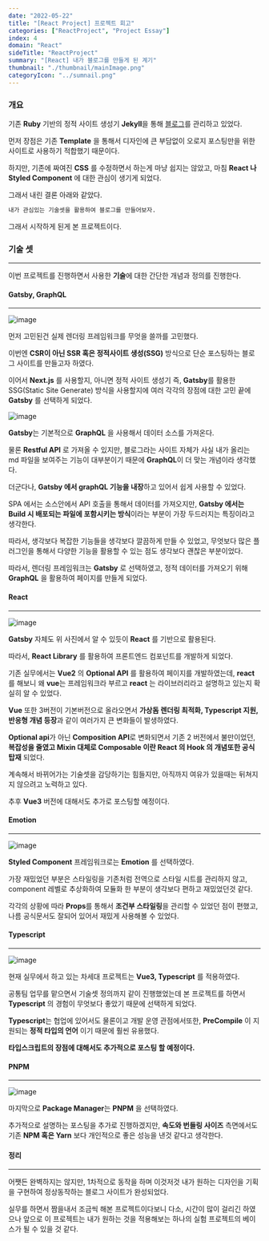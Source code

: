 ```yaml
---
date: "2022-05-22"
title: "[React Project] 프로젝트 회고"
categories: ["ReactProject", "Project Essay"]
index: 4
domain: "React"
sideTitle: "ReactProject"
summary: "[React] 내가 블로그를 만들게 된 계기"
thumbnail: "./thumbnail/mainImage.png"
categoryIcon: "../sumnail.png"
---
```


<div>

</div>

### 개요

기존 **Ruby** 기반의 정적 사이트 생성기 **Jekyll**을 통해 [블로그](https://jjou33.github.io/)를 관리하고 있었다.

먼저 장점은 기존 **Template** 을 통해서 디자인에 큰 부담없이 오로지 포스팅만을 위한 사이트로 사용하기 적합했기 때문이다.

하지만, 기존에 짜여진 **CSS** 를 수정하면서 하는게 마냥 쉽지는 않았고, 마침 **React 나 Styled Component** 에 대한 관심이 생기게 되었다.

그래서 내린 결론 아래와 같았다.

```bash
내가 관심있는 기술셋을 활용하여 블로그를 만들어보자.
```

그래서 시작하게 된게 본 프로젝트이다. 

### 기술 셋
---

이번 프로젝트를 진행하면서 사용한 **기술**에 대한 간단한 개념과 정의를 진행한다.

#### Gatsby, GraphQL
---

![image](https://github.com/jjou33/jjou33/assets/56063287/d4294426-a381-4147-bc1c-f45d725c8a4b)

먼저 고민된건 실제 렌더링 프레임워크를 무엇을 쓸까를 고민했다.

이번엔 **CSR이 아닌 SSR 혹은 정적사이트 생성(SSG)** 방식으로 단순 포스팅하는 블로그 사이트를 만들고자 하였다. 

이어서 **Next.js** 를 사용할지, 아니면 정적 사이트 생성기 즉, **Gatsby**를 활용한 SSG(Static Site Generate) 방식을 사용할지에 여러 각각의 장점에 대한 고민 끝에 **Gatsby** 를 선택하게 되었다.

![image](https://github.com/jjou33/hippo-blog/assets/56063287/bb09a058-3b81-46a6-9176-6b8f9eb5cba1)

**Gatsby**는 기본적으로 **GraphQL** 을 사용해서 데이터 소스를 가져온다. 

물론 **Restful API** 로 가져올 수 있지만, 블로그라는 사이트 자체가 사실 내가 올리는 md 파일을 보여주는 기능이 대부분이기 때문에 **GraphQL**이 더 맞는 개념이라 생각했다.

더군다나, **Gatsby 에서 graphQL 기능을 내장**하고 있어서 쉽게 사용할 수 있었다.

SPA 에서는 소스안에서 API 호출을 통해서 데이터를 가져오지만, **Gatsby 에서는 Build 시 배포되는 파일에 포함시키는 방식**이라는 부분이 가장 두드러지는 특징이라고 생각한다.

따라서, 생각보다 복잡한 기능들을 생각보다 깔끔하게 만들 수 있었고, 무엇보다 많은 플러그인을 통해서 다양한 기능을 활용할 수 있는 점도 생각보다 괜찮은 부분이었다.

따라서, 렌더링 프레임워크는 **Gatsby** 로 선택하였고, 정적 데이터를 가져오기 위해 **GraphQL** 을 활용하여 페이지를 만들게 되었다.

#### React
---

![image](https://github.com/jjou33/jjou33/assets/56063287/17096335-7c5d-40fd-860e-d42f5d080fd6)

**Gatsby** 자체도 위 사진에서 알 수 있듯이 **React** 를 기반으로 활용된다.

따라서, **React Library** 를 활용하여 프론트엔드 컴포넌트를 개발하게 되었다.

기존 실무에서는 **Vue2** 의 **Optional API** 를 활용하여 페이지를 개발하였는데, **react** 를 해보니 왜 **vue**는 프레임워크라 부르고 **react** 는 라이브러리라고 설명하고 있는지 확실히 알 수 있었다.


**Vue** 또한 3버전이 기본버전으로 올라오면서 **가상돔 렌더링 최적화, Typescript 지원, 반응형 개념 등장**과 같이 여러가지 큰 변화들이 발생하였다.

**Optional api**가 아닌 **Composition API**로 변화되면서 기존 2 버전에서 불만이었던, **복잡성을 줄였고 Mixin 대체로 Composable 이란 React 의 Hook 의 개념또한 공식 탑재** 되었다.

계속해서 바뀌어가는 기술셋을 감당하기는 힘들지만, 아직까지 여유가 있을때는 뒤쳐지지 않으려고 노력하고 있다.

추후 **Vue3** 버전에 대해서도 추가로 포스팅할 예정이다.

#### Emotion
---
![image](https://github.com/jjou33/jjou33/assets/56063287/b0603a28-e36a-4cc4-896d-4f423b344f76)

**Styled Component** 프레임워크로는 **Emotion** 를 선택하였다.

가장 재밌었던 부분은 스타일링을 기존처럼 전역으로 스타일 시트를 관리하지 않고, component 레벨로 추상화하여 모듈화 한 부분이 생각보다 편하고 재밌었던것 같다.

각각의 상황에 따라 **Props**를 통해서 **조건부 스타일링**을 관리할 수 있었던 점이 편했고, 나름 공식문서도 잘되어 있어서 재밌게 사용해볼 수 있었다.

#### Typescript
---

![image](https://github.com/jjou33/jjou33/assets/56063287/403d54d9-0da4-4cd3-85a1-ec269aae6423)


현재 실무에서 하고 있는 차세대 프로젝트는 **Vue3, Typescript** 를 적용하였다.

공통팀 업무를 맡으면서 기술셋 정의까지 같이 진행했었는데 본 프로젝트를 하면서 **Typescript** 의 경험이 무엇보다 좋았기 때문에 선택하게 되었다.

**Typescript**는 협업에 있어서도 물론이고 개발 운영 관점에서또한, **PreCompile** 이 지원되는 **정적 타입의 언어** 이기 때문에 훨씬 유용했다.

**타입스크립트의 장점에 대해서도 추가적으로 포스팅 할 예정이다.**
#### PNPM
---

![image](https://github.com/jjou33/jjou33/assets/56063287/058a73d1-f79f-48a7-991b-6c99ccecd682)

마지막으로 **Package Manager**는 **PNPM** 을 선택하였다.

추가적으로 설명하는 포스팅을 추가로 진행하겠지만, **속도와 번들링 사이즈** 측면에서도 기존 **NPM 혹은 Yarn** 보다 개인적으로 좋은 성능을 낸것 같다고 생각한다.


#### 정리
---

어쨋든 완벽하지는 않지만, 1차적으로 동작을 하며 이것저것 내가 원하는 디자인을 기획을 구현하여 정상동작하는 블로그 사이트가 완성되었다.

실무를 하면서 짬을내서 조금씩 해본 프로젝트이다보니 다소, 시간이 많이 걸리긴 하였으나 앞으로 이 프로젝트는 내가 원하는 것을 적용해보는 하나의 실험 프로젝트의 베이스가 될 수 있을 것 같다.





